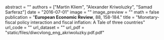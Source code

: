 abstract = ""
authors = ["Martin Kliem", "Alexander Kriwoluzky", "Samad Sarferaz"]
date = "2016-07-01"
image = ""
image_preview = ""
math = false
publication = "**European Economic Review**, 88, 158-184."
title = "Monetary-fiscal policy interaction and fiscal inflation: A Tale of three countries"
url_code = ""
url_dataset = ""
url_pdf = "static/files/diwcvlong_eng_akriwoluzky.pdf.pdf"
